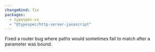 ```yaml
---
changeKind: fix
packages:
  - typespec-vs
  - "@typespec/http-server-javascript"
---
```


Fixed a router bug where paths would sometimes fail to match after a parameter was bound.